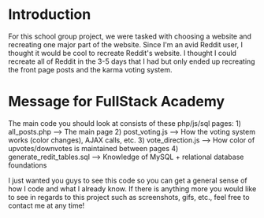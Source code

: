 # Introduction 
For this school group project, we were tasked with choosing a website and recreating one major part of the website. Since I'm an avid Reddit user, I thought it would be cool to recreate Reddit's website. I thought I could recreate all of Reddit in the 3-5 days that I had but only ended up recreating the front page posts and the karma voting system.

# Message for FullStack Academy
The main code you should look at consists of these php/js/sql pages:
    1) all_posts.php --> The main page
    2) post_voting.js --> How the voting system works (color changes), AJAX calls, etc.
    3) vote_direction.js --> How color of upvotes/downvotes is maintained between pages
    4) generate_redit_tables.sql --> Knowledge of MySQL + relational database foundations

I just wanted you guys to see this code so you can get a general sense of how I code and what I already know. If there is anything more you would like to see in regards to this project such as screenshots, gifs, etc., feel free to contact me at any time!